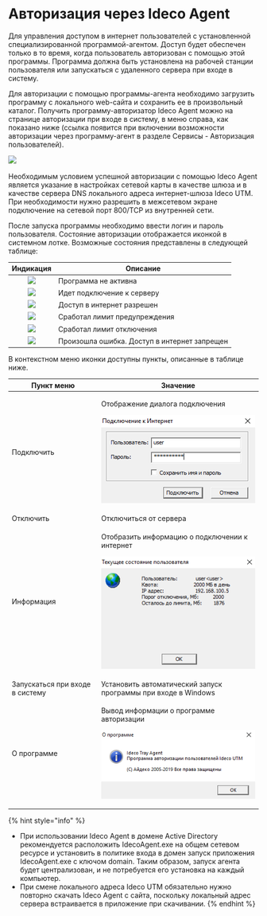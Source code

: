 # Авторизация через Ideco Agent

Для управления доступом в интернет пользователей с установленной специализированной программой-агентом. Доступ будет обеспечен только в то время, когда пользователь авторизован с помощью этой программы. Программа должна быть установлена на рабочей станции пользователя или запускаться с удаленного сервера при входе в систему.

Для авторизации с помощью программы-агента необходимо загрузить программу с локального web-сайта и сохранить ее в произвольный каталог. Получить программу-авторизатор Ideco Agent можно на странице авторизации при входе в систему, в меню справа, как показано ниже (ссылка появится при включении возможности авторизации через программу-агент в разделе Сервисы - Авторизация пользователей).

![](../.gitbook/assets/download\_agent\(7-9\).png)

Необходимым условием успешной авторизации с помощью Ideco Agent является указание в настройках сетевой карты в качестве шлюза и в качестве сервера DNS локального адреса интернет-шлюза Ideco UTM. При необходимости нужно разрешить в межсетевом экране подключение на сетевой порт 800/TCP из внутренней сети.

После запуска программы необходимо ввести логин и пароль пользователя. Состояние авторизации отображается иконкой в системном лотке. Возможные состояния представлены в следующей таблице:

|               Индикация               | Описание                                     |
| :-----------------------------------: | -------------------------------------------- |
| ![](../.gitbook/assets/agent\_1.png)  | Программа не активна                         |
| ![](../.gitbook/assets/agent\_2.png)  | Идет подключение к серверу                   |
| ![](../.gitbook/assets/agent\_3.png)  | Доступ в интернет разрешен                   |
| ![](../.gitbook/assets/agent\_4.png)  | Сработал лимит предупреждения                |
| ![](../.gitbook/assets/agent\_5.png)  | Сработал лимит отключения                    |
| ![](../.gitbook/assets/agent\_6.png)  | Произошла ошибка. Доступ в интернет запрещен |

В контекстном меню иконки доступны пункты, описанные в таблице ниже.

| Пункт меню                      | Значение                                                                                                                                                    |
| ------------------------------- | ----------------------------------------------------------------------------------------------------------------------------------------------------------- |
| Подключить                      | <p>Отображение диалога подключения</p><p><img src="../.gitbook/assets/11436167 (1).png" alt=""> </p>                                                        |
| Отключить                       | Отключиться от сервера                                                                                                                                      |
| Информация                      | <p>Отобразить информацию о подключении к интернет</p><p><img src="../.gitbook/assets/инфа_о_квоте (1).png" alt=""> </p>                                     |
| Запускаться при входе в систему | Установить автоматический запуск программы при входе в Windows                                                                                              |
| О программе                     | <p>Вывод информации о программе авторизации</p><p><img src="../.gitbook/assets/about-7-9- (1) (2) (2) (2) (2) (2) (2) (2) (3) (3) (3) (3).png" alt=""> </p> |

{% hint style="info" %}
* При использовании Ideco Agent в домене Active Directory рекомендуется расположить IdecoAgent.exe на общем сетевом ресурсе и установить в политике входа в домен запуск приложения IdecoAgent.exe с ключом domain. Таким образом, запуск агента будет централизован, и не потребуется его установка на каждый компьютер.
* При смене локального адреса Ideco UTM обязательно нужно повторно скачать Ideco Agent с сайта, поскольку локальный адрес сервера встраивается в приложение при скачивании.
{% endhint %}
